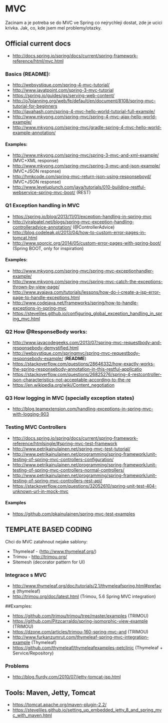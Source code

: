 # MVC
Zacinam a je potreba se do MVC ve Spring co nejrychleji dostat, zde je ucici krivka. Jak, co, kde jsem mel problemy/otazky.

## Official current docs
* http://docs.spring.io/spring/docs/current/spring-framework-reference/html/mvc.html

### Basics (**README**):
* http://websystique.com/spring-4-mvc-tutorial/
* http://www.javatpoint.com/spring-3-mvc-tutorial
* https://spring.io/guides/gs/serving-web-content/
* http://o7planning.org/web/fe/default/en/document/8108/spring-mvc-tutorial-for-beginners
* http://javahash.com/spring-4-mvc-hello-world-tutorial-full-example/
* http://www.mkyong.com/spring-mvc/spring-4-mvc-ajax-hello-world-example/
* http://www.mkyong.com/spring-mvc/gradle-spring-4-mvc-hello-world-example-annotation/

#### Examples:
* http://www.mkyong.com/spring-mvc/spring-3-mvc-and-xml-example/ (MVC+XML response)
* http://www.mkyong.com/spring-mvc/spring-3-mvc-and-json-example/ (MVC+JSON response)
* http://hmkcode.com/spring-mvc-return-json-using-responseboyd/ (MVC+JSON response)
* http://www.leveluplunch.com/java/tutorials/010-building-restful-webservice-spring-mvc-boot/ (REST)

### Q1 Exception handling in MVC
* https://spring.io/blog/2013/11/01/exception-handling-in-spring-mvc
* http://viralpatel.net/blogs/spring-mvc-exception-handling-controlleradvice-annotation/ (@ControllerAdvice)
* http://blog.codeleak.pl/2013/04/how-to-custom-error-pages-in-tomcat.html
* http://www.sporcic.org/2014/05/custom-error-pages-with-spring-boot/ (Spring BOOT, only for inspiration)

#### Examples:
* http://www.mkyong.com/spring-mvc/spring-mvc-exceptionhandler-example/
* http://www.mkyong.com/spring-mvc/spring-mvc-catch-the-exceptions-thrown-by-view-page/
* http://www.avajava.com/tutorials/lessons/how-do-i-create-a-jsp-error-page-to-handle-exceptions.html
* http://www.codejava.net/frameworks/spring/how-to-handle-exceptions-in-spring-mvc
* https://steveliles.github.io/configuring_global_exception_handling_in_spring_mvc.html

### Q2 How @ResponseBody works:
* http://www.javacodegeeks.com/2013/07/spring-mvc-requestbody-and-responsebody-demystified.html
* http://websystique.com/springmvc/spring-mvc-requestbody-responsebody-example/ (**README**)
* https://stackoverflow.com/questions/28646332/how-exactly-works-the-spring-responsebody-annotation-in-this-restful-applicatio
* https://stackoverflow.com/questions/26825276/spring-4-restcontroller-json-characteristics-not-acceptable-according-to-the-re
* https://en.wikipedia.org/wiki/Content_negotiation
 
### Q3 How logging in MVC (specially exception states)
* http://blog.teamextension.com/handling-exceptions-in-spring-mvc-with-logging-903
 
### Testing MVC Controllers
* http://docs.spring.io/spring/docs/current/spring-framework-reference/htmlsingle/#spring-mvc-test-framework
* http://www.petrikainulainen.net/spring-mvc-test-tutorial/
* http://www.petrikainulainen.net/programming/spring-framework/unit-testing-of-spring-mvc-controllers-configuration/
* http://www.petrikainulainen.net/programming/spring-framework/unit-testing-of-spring-mvc-controllers-normal-controllers/
* http://www.petrikainulainen.net/programming/spring-framework/unit-testing-of-spring-mvc-controllers-rest-api/
* https://stackoverflow.com/questions/32052610/spring-unit-test-404-unknown-url-in-mock-mvc

#### Examples
* https://github.com/pkainulainen/spring-mvc-test-examples

## TEMPLATE BASED CODING
Chci do MVC zatahnout nejake sablony:
* Thymeleaf - (http://www.thymeleaf.org/)
* Trimou - http://trimou.org/
* Sitemesh (decorator pattern for UI)

### Integrace s MVC
* http://www.thymeleaf.org/doc/tutorials/2.1/thymeleafspring.html#preface (thymeleaf)
* http://trimou.org/doc/latest.html (Trimou, 5.6 Spring MVC integration)

##Examples:
* https://github.com/trimou/trimou/tree/master/examples (TRIMOU)
* https://github.com/Pitzcarraldo/spring-isomorphic-view-example (TRIMOU)
* https://dzone.com/articles/trimou-160-spring-mvc-and (TRIMOU)
* http://www.furkanzumrut.com/thymeleaf-spring-mvc-integration-example (Thymeleaf)
* https://github.com/thymeleaf/thymeleafexamples-petclinic (Thymeleaf + Service/Repository)

### Problems
* http://blog.flurdy.com/2010/07/jetty-tomcat-jsp.html

## Tools: Maven, Jetty, Tomcat
* https://tomcat.apache.org/maven-plugin-2.2/
* https://steveliles.github.io/setting_up_embedded_jetty_8_and_spring_mvc_with_maven.html

